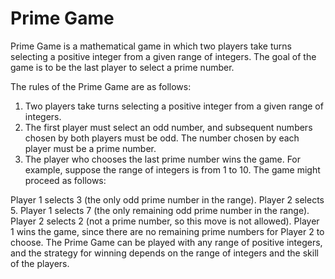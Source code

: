 # Prime Game

Prime Game is a mathematical game in which two players take turns selecting a positive integer from a given range of integers. The goal of the game is to be the last player to select a prime number.

The rules of the Prime Game are as follows:

1. Two players take turns selecting a positive integer from a given range of integers.
2. The first player must select an odd number, and subsequent numbers chosen by both players must be odd.
The number chosen by each player must be a prime number.
3. The player who chooses the last prime number wins the game.
For example, suppose the range of integers is from 1 to 10. The game might proceed as follows:

Player 1 selects 3 (the only odd prime number in the range).
Player 2 selects 5.
Player 1 selects 7 (the only remaining odd prime number in the range).
Player 2 selects 2 (not a prime number, so this move is not allowed).
Player 1 wins the game, since there are no remaining prime numbers for Player 2 to choose.
The Prime Game can be played with any range of positive integers, and the strategy for winning depends on the range of integers and the skill of the players.
